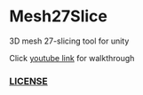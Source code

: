 # Mesh27Slice

3D mesh 27-slicing tool for unity

Click [youtube link](https://youtu.be/eCTSH2cvoi8) for walkthrough

### [LICENSE](/LICENSE)